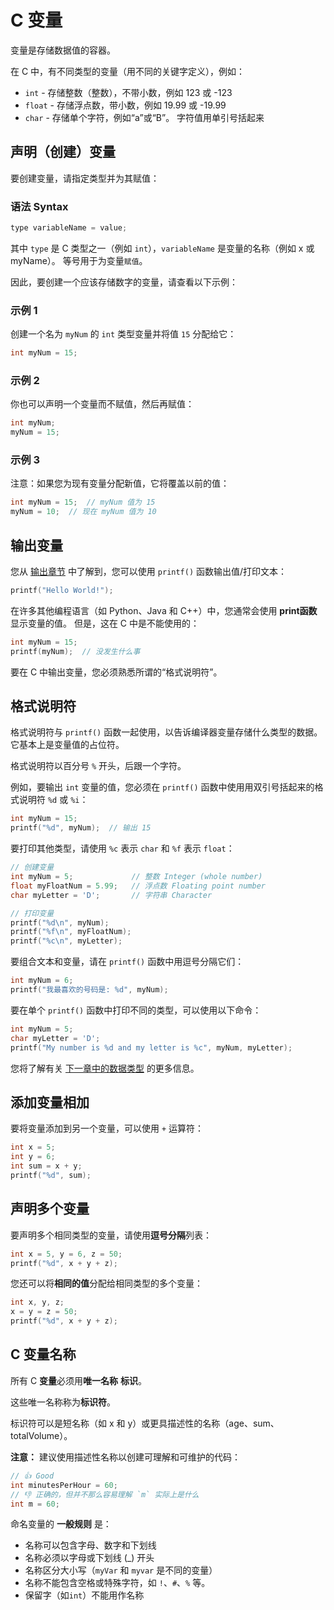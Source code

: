 C 变量
===

变量是存储数据值的容器。

在 C 中，有不同类型的变量（用不同的关键字定义），例如：

- `int` - 存储整数（整数），不带小数，例如 123 或 -123
- `float` - 存储浮点数，带小数，例如 19.99 或 -19.99
- `char` - 存储单个字符，例如“a”或“B”。 字符值用单引号括起来

## 声明（创建）变量

要创建变量，请指定类型并为其赋值：

### 语法 Syntax

```c
type variableName = value;
```

其中 `type` 是 C 类型之一（例如 `int`），`variableName` 是变量的名称（例如 x 或 myName）。 等号用于为变量`赋值`。

因此，要创建一个应该存储数字的变量，请查看以下示例：

### 示例 1

创建一个名为 `myNum` 的 `int` 类型变量并将值 `15` 分配给它：

```c
int myNum = 15;
```

### 示例 2

你也可以声明一个变量而不赋值，然后再赋值：

```c
int myNum;
myNum = 15;
```

### 示例 3

注意：如果您为现有变量分配新值，它将覆盖以前的值：

```c
int myNum = 15;  // myNum 值为 15
myNum = 10;  // 现在 myNum 值为 10
```

## 输出变量

您从 [输出章节](./c_output.md) 中了解到，您可以使用 `printf()` 函数输出值/打印文本：

```c
printf("Hello World!");
```

在许多其他编程语言（如 Python、Java 和 C++）中，您通常会使用 **print函数** 显示变量的值。 但是，这在 C 中是不能使用的：

```c
int myNum = 15;
printf(myNum);  // 没发生什么事
```
<!--rehype:style= background: #ff000036;-->

要在 C 中输出变量，您必须熟悉所谓的“格式说明符”。

## 格式说明符

格式说明符与 `printf()` 函数一起使用，以告诉编译器变量存储什么类型的数据。 它基本上是变量值的占位符。

格式说明符以百分号 `%` 开头，后跟一个字符。

例如，要输出 `int` 变量的值，您必须在 `printf()` 函数中使用用双引号括起来的格式说明符 `%d` 或 `%i`：

```c
int myNum = 15;
printf("%d", myNum);  // 输出 15
```

要打印其他类型，请使用 `%c` 表示 `char` 和 `%f` 表示 `float`：

```c
// 创建变量
int myNum = 5;             // 整数 Integer (whole number)
float myFloatNum = 5.99;   // 浮点数 Floating point number
char myLetter = 'D';       // 字符串 Character

// 打印变量
printf("%d\n", myNum);
printf("%f\n", myFloatNum);
printf("%c\n", myLetter);
```

要组合文本和变量，请在 `printf()` 函数中用逗号分隔它们：

```c
int myNum = 6;
printf("我最喜欢的号码是: %d", myNum);
```

要在单个 `printf()` 函数中打印不同的类型，可以使用以下命令：

```c
int myNum = 5;
char myLetter = 'D';
printf("My number is %d and my letter is %c", myNum, myLetter);
```

您将了解有关 [下一章中的数据类型](./c_data_types.md) 的更多信息。

## 添加变量相加

要将变量添加到另一个变量，可以使用 `+` 运算符：

```c
int x = 5;
int y = 6;
int sum = x + y;
printf("%d", sum);
```

## 声明多个变量

要声明多个相同类型的变量，请使用**逗号分隔**列表：

```c
int x = 5, y = 6, z = 50;
printf("%d", x + y + z);
```

您还可以将**相同的值**分配给相同类型的多个变量：

```c
int x, y, z;
x = y = z = 50;
printf("%d", x + y + z);
```

## C 变量名称

所有 C **变量**必须用**唯一名称** **标识**。

这些唯一名称称为**标识符**。

标识符可以是短名称（如 x 和 y）或更具描述性的名称（age、sum、totalVolume）。

**注意：** 建议使用描述性名称以创建可理解和可维护的代码：

```c
// 👍 Good 
int minutesPerHour = 60;
// 👎 正确的，但并不那么容易理解 `m` 实际上是什么
int m = 60;
```

命名变量的 **一般规则** 是：

* 名称可以包含字母、数字和下划线
* 名称必须以字母或下划线 (\_) 开头
* 名称区分大小写（`myVar` 和 `myvar` 是不同的变量）
* 名称不能包含空格或特殊字符，如 `!`、`#`、`%` 等。
* 保留字（如`int`）不能用作名称

